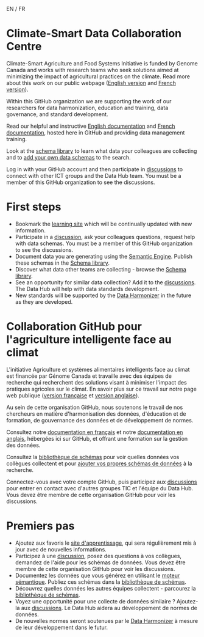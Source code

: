 EN / FR

# Climate-Smart Data Collaboration Centre

Climate-Smart Agriculture and Food Systems Initiative is funded by Genome Canada and works with research teams who seek solutions aimed at minimizing the impact of agricultural practices on the climate. Read more about this work on our public webpage ([English version](https://climatesmartagrifood.ca/) and [French version](https://agrintelligenteclimat.ca/)).

Within this GitHub organization we are supporting the work of our researchers for data harmonization, education and training, data governance, and standard development.

Read our helpful and instructive [English documentation](https://climatesmartagcollab.github.io/Documentation-en/) and [French documentation](https://climatesmartagcollab.github.io/Documentation-fr/), hosted here in GitHub and providing data management training.

Look at the [schema library](https://climatesmartagcollab.github.io/HUB-Harmonization/) to learn what data your colleagues are collecting and to [add your own data schemas](https://climatesmartagcollab.github.io/Documentation-en/Data_Documentation/semantic_engine.html) to the search.

Log in with your GitHub account and then participate in [discussions](https://github.com/orgs/ClimateSmartAgCollab/discussions) to connect with other ICT groups and the Data Hub team. You must be a member of this GitHub organization to see the discussions.

# First steps
* Bookmark the [learning site](https://climatesmartagcollab.github.io/Documentation-en/) which will be continually updated with new information.
* Participate in a [discussion](https://github.com/orgs/ClimateSmartAgCollab/discussions), ask your colleagues questions, request help with data schemas. You must be a member of this GitHub organization to see the discussions.
* Document data you are generating using the [Semantic Engine](https://www.semanticengine.org). Publish these schemas in the [Schema library](https://climatesmartagcollab.github.io/HUB-Harmonization/).
* Discover what data other teams are collecting - browse the [Schema library](https://climatesmartagcollab.github.io/HUB-Harmonization/).
* See an opportunity for similar data collection? Add it to the [discussions](https://github.com/orgs/ClimateSmartAgCollab/discussions). The Data Hub will help with data standards development.
* New standards will be supported by the [Data Harmonizer](https://github.com/cidgoh/DataHarmonizer) in the future as they are developed.

# Collaboration GitHub pour l'agriculture intelligente face au climat

L'initiative Agriculture et systèmes alimentaires intelligents face au climat est financée par Génome Canada et travaille avec des équipes de recherche qui recherchent des solutions visant à minimiser l'impact des pratiques agricoles sur le climat. En savoir plus sur ce travail sur notre page web publique ([version française](https://agrintelligenteclimat.ca/) et [version anglaise](https://climatesmartagrifood.ca/)).

Au sein de cette organisation GitHub, nous soutenons le travail de nos chercheurs en matière d'harmonisation des données, d'éducation et de formation, de gouvernance des données et de développement de normes.

Consultez notre [documentation en français](https://climatesmartagcollab.github.io/Documentation-fr/) et notre [documentation en anglais](https://climatesmartagcollab.github.io/Documentation-en/), hébergées ici sur GitHub, et offrant une formation sur la gestion des données.

Consultez la [bibliothèque de schémas](https://climatesmartagcollab.github.io/HUB-Harmonization/) pour voir quelles données vos collègues collectent et pour [ajouter vos propres schémas de données](https://climatesmartagcollab.github.io/Documentation-fr/Data_Documentation/semantic_engine.html) à la recherche.

Connectez-vous avec votre compte GitHub, puis participez aux [discussions](https://github.com/orgs/ClimateSmartAgCollab/discussions) pour entrer en contact avec d'autres groupes TIC et l'équipe du Data Hub. Vous devez être membre de cette organisation GitHub pour voir les discussions.

# Premiers pas
* Ajoutez aux favoris le [site d'apprentissage](https://climatesmartagcollab.github.io/Documentation-fr/), qui sera régulièrement mis à jour avec de nouvelles informations.
* Participez à une [discussion](https://github.com/orgs/ClimateSmartAgCollab/discussions), posez des questions à vos collègues, demandez de l'aide pour les schémas de données. Vous devez être membre de cette organisation GitHub pour voir les discussions.
* Documentez les données que vous générez en utilisant le [moteur sémantique](https://www.semanticengine.org). Publiez ces schémas dans la [bibliothèque de schémas](https://climatesmartagcollab.github.io/HUB-Harmonization/).
* Découvrez quelles données les autres équipes collectent - parcourez la [bibliothèque de schémas](https://climatesmartagcollab.github.io/HUB-Harmonization/).
* Voyez une opportunité pour une collecte de données similaire ? Ajoutez-la aux [discussions](https://github.com/orgs/ClimateSmartAgCollab/discussions). Le Data Hub aidera au développement de normes de données.
* De nouvelles normes seront soutenues par le [Data Harmonizer](https://github.com/cidgoh/DataHarmonizer) à mesure de leur développement dans le futur.

